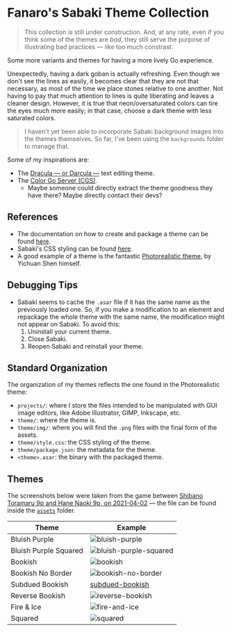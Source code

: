 # Fanaro's Sabaki Theme Collection

> This collection is still under construction. And, at any rate, even if you think some of the themes are *bad*, they still serve the purpose of illustrating bad practices &mdash; like too much constrast.

Some more variants and themes for having a more lively Go experience.

Unexpectedly, having a dark goban is actually refreshing. Even though we don't see the lines as easily, it becomes clear that they are not that necessary, as most of the time we place stones relative to one another. Not having to pay that much attention to lines is quite liberating and leaves a cleaner design. However, it is true that neon/oversaturated colors can tire the eyes much more easily; in that case, choose a dark theme with less saturated colors.

> I haven't yet been able to incorporate Sabaki background images into the themes themselves. So far, I've been using the `backgrounds` folder to manage that.

Some of my inspirations are:

- The [Dracula &mdash; or Darcula &mdash;](https://draculatheme.com/) text editing theme.
- The [Color Go Server (CGS)](https://colorgoserver.com/).
    - Maybe someone could directly extract the theme goodness they have there? Maybe directly contact their devs?

## References

- The documentation on how to create and package a theme can be found [here](https://github.com/SabakiHQ/Sabaki/blob/master/docs/guides/create-themes.md).
- Sabaki's CSS styling can be found [here](https://github.com/SabakiHQ/Shudan/tree/master/docs#styling).
- A good example of a theme is the fantastic [Photorealistic theme](https://github.com/SabakiHQ/theme-photorealistic), by Yichuan Shen himself.

## Debugging Tips

- Sabaki seems to cache the `.asar` file if it has the same name as the previously loaded one. So, if you make a modification to an element and repackage the whole theme with the same name, the modification might not appear on Sabaki. To avoid this:
    1. Uninstall your current theme.
    1. Close Sabaki.
    1. Reopen Sabaki and reinstall your theme.

## Standard Organization

The organization of my themes reflects the one found in the Photorealistic theme:

- `projects/`: where I store the files intended to be manipulated with GUI image editors, like Adobe Illustrator, GIMP, Inkscape, etc.
- `theme/`: where the theme is.
- `theme/img/`: where you will find the `.png` files with the final form of the assets.
- `theme/style.css`: the CSS styling of the theme.
- `theme/package.json`: the metadata for the theme.
- `<theme>.asar`: the binary with the packaged theme.

## Themes

The screenshots below were taken from the game between [Shibano Toramaru 9p and Hane Naoki 9p, on 2021-04-02](http://go4go.net/go/games/sgfview/96076) &mdash; the file can be found inside the [`assets`](assets/) folder.

| Theme                 | Example                                                         |
| --------------------- | --------------------------------------------------------------- |
| Bluish Purple         | ![bluish-purple](screenshots/bluish_purple.png)                 |
| Bluish Purple Squared | ![bluish-purple-squared](screenshots/bluish_purple_squared.png) |
| Bookish               | ![bookish](screenshots/bookish.png)                             |
| Bookish No Border     | ![bookish-no-border](screenshots/bookish_no_border.png)         |
| Subdued Bookish       | [subdued-bookish](screenshots/subdued_bookish.png)
| Reverse Bookish       | ![reverse-bookish](screenshots/reverse_bookish.png)             |
| Fire & Ice            | ![fire-and-ice](screenshots/fire_and_ice.png)                   |
| Squared               | ![squared](screenshots/squared.png)                             |
